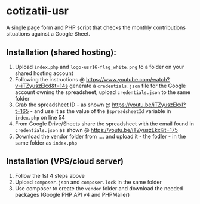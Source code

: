 # cotizatii-usr
A single page form and PHP script that checks the monthly contributions situations against a Google Sheet.


## Installation (shared hosting):

1. Upload `index.php` and `logo-usr16-flag_white.png` to a folder on your shared hosting account
2. Following the instructions @ https://www.youtube.com/watch?v=iTZyuszEkxI&t=14s generate a `credentials.json` file for the Google account owning the spreadsheet, upload `credentials.json` to the same folder
3. Grab the spreadsheet ID - as shown @ https://youtu.be/iTZyuszEkxI?t=165 - and use it as the value of the `$spreadsheetId` variable in `index.php` on line 54
4. From Google Drive/Sheets share the spreadsheet with the email found in `credentials.json` as shown @ https://youtu.be/iTZyuszEkxI?t=175
4. Download the vendor folder from .... and upload it - the fodler - in the same folder as `index.php`



## Installation (VPS/cloud server)

1. Follow the 1st 4 steps above
2. Upload `composer.json` and `composer.lock` in the same folder
3. Use composer to create the `vendor` folder and download the needed packages (Google PHP API v4 and PHPMailer)